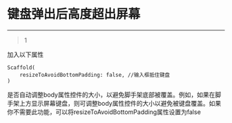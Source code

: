 # 键盘弹出后高度超出屏幕
___



> 1

加入以下属性

```
Scaffold(
	resizeToAvoidBottomPadding: false, //输入框抵住键盘
)
```

是否自动调整body属性控件的大小，以避免脚手架底部被覆盖。例如，如果在脚手架上方显示屏幕键盘，则可调整body属性控件的大小以避免被键盘覆盖。如果你不需要此功能，可以将resizeToAvoidBottomPadding属性设置为false





